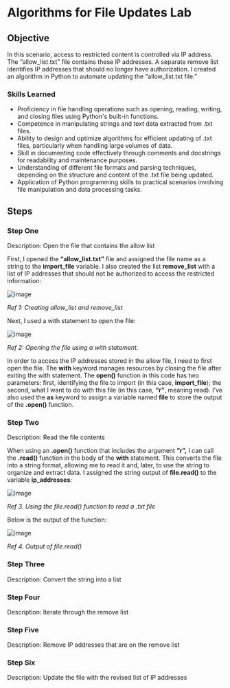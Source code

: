 # Algorithms for File Updates Lab

## Objective

In this scenario, access to restricted content is controlled via IP address. The “allow_list.txt” file contains these IP addresses. A separate remove list identifies IP addresses that should no longer have authorization. I created an algorithm in Python to automate updating the “allow_list.txt file.”

### Skills Learned

- Proficiency in file handling operations such as opening, reading, writing, and closing files using Python's built-in functions.
- Competence in manipulating strings and text data extracted from .txt files.
- Ability to design and optimize algorithms for efficient updating of .txt files, particularly when handling large volumes of data.
- Skill in documenting code effectively through comments and docstrings for readability and maintenance purposes.
- Understanding of different file formats and parsing techniques, depending on the structure and content of the .txt file being updated.
- Application of Python programming skills to practical scenarios involving file manipulation and data processing tasks.

## Steps

### Step One

Description: Open the file that contains the allow list

First, I opened the **“allow_list.txt”** file and assigned the file name as a string to the **import_file** variable. I also created the list **remove_list** with a list of IP addresses that should not be authorized to access the restricted information:

![image](https://github.com/user-attachments/assets/daaf449e-dbb2-40f7-95ab-d7e8cfbf6251)

_Ref 1: Creating allow_list and remove_list_

Next, I used a with statement to open the file:

![image](https://github.com/user-attachments/assets/c4a9413a-abf1-412e-84ca-1946442082b6)

_Ref 2: Opening the file using a with statement._

In order to access the IP addresses stored in the allow file, I need to first open the file. The **with** keyword manages resources by closing the file after exiting the with statement. The **open()** function in this code has two parameters: first, identifying the file to import (in this case, **import_file**); the second, what I want to do with this file (in this case, **“r”**, meaning read). I’ve also used the **as** keyword to assign a variable named **file** to store the output of the **.open()** function. 


### Step Two

Description: Read the file contents

When using an **.open()** function that includes the argument **”r”,** I can call the **.read()** function in the body of the **with** statement. This converts the file into a string format, allowing me to read it and, later, to use the string to organize and extract data. I assigned the string output of **file.read()** to the variable **ip_addresses**:

![image](https://github.com/user-attachments/assets/d9b9648e-2028-46a5-8852-0dc19231598a)

_Ref 3. Using the file.read() function to read a .txt file_

Below is the output of the function:

![image](https://github.com/user-attachments/assets/c4cf6ecb-e3a1-4b27-b41d-dd093db61c14)

_Ref 4. Output of file.read()_




### Step Three

Description: Convert the string into a list

### Step Four

Description: Iterate through the remove list

### Step Five

Description: Remove IP addresses that are on the remove list

### Step Six

Description: Update the file with the revised list of IP addresses 



